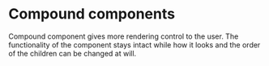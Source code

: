 # Compound components

Compound component gives more rendering control to the user. The functionality of the component stays intact while how it looks and the order of the children can be changed at will. 